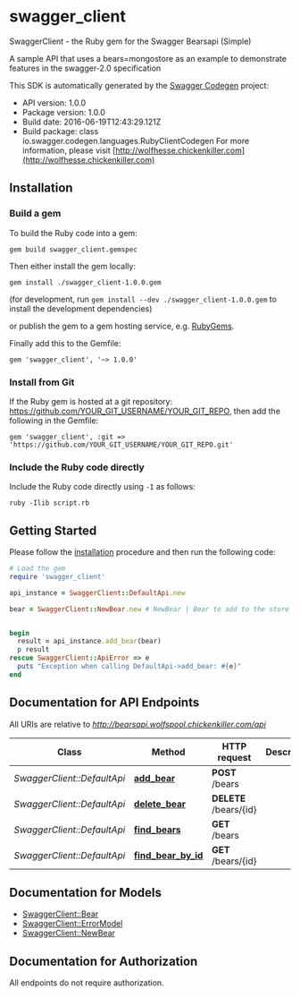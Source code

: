 # swagger_client

SwaggerClient - the Ruby gem for the Swagger Bearsapi (Simple)

A sample API that uses a bears=mongostore as an example to demonstrate features in the swagger-2.0 specification

This SDK is automatically generated by the [Swagger Codegen](https://github.com/swagger-api/swagger-codegen) project:

- API version: 1.0.0
- Package version: 1.0.0
- Build date: 2016-06-19T12:43:29.121Z
- Build package: class io.swagger.codegen.languages.RubyClientCodegen
For more information, please visit [http://wolfhesse.chickenkiller.com](http://wolfhesse.chickenkiller.com)

## Installation

### Build a gem

To build the Ruby code into a gem:

```shell
gem build swagger_client.gemspec
```

Then either install the gem locally:

```shell
gem install ./swagger_client-1.0.0.gem
```
(for development, run `gem install --dev ./swagger_client-1.0.0.gem` to install the development dependencies)

or publish the gem to a gem hosting service, e.g. [RubyGems](https://rubygems.org/).

Finally add this to the Gemfile:

    gem 'swagger_client', '~> 1.0.0'

### Install from Git

If the Ruby gem is hosted at a git repository: https://github.com/YOUR_GIT_USERNAME/YOUR_GIT_REPO, then add the following in the Gemfile:

    gem 'swagger_client', :git => 'https://github.com/YOUR_GIT_USERNAME/YOUR_GIT_REPO.git'

### Include the Ruby code directly

Include the Ruby code directly using `-I` as follows:

```shell
ruby -Ilib script.rb
```

## Getting Started

Please follow the [installation](#installation) procedure and then run the following code:
```ruby
# Load the gem
require 'swagger_client'

api_instance = SwaggerClient::DefaultApi.new

bear = SwaggerClient::NewBear.new # NewBear | Bear to add to the store


begin
  result = api_instance.add_bear(bear)
  p result
rescue SwaggerClient::ApiError => e
  puts "Exception when calling DefaultApi->add_bear: #{e}"
end

```

## Documentation for API Endpoints

All URIs are relative to *http://bearsapi.wolfspool.chickenkiller.com/api*

Class | Method | HTTP request | Description
------------ | ------------- | ------------- | -------------
*SwaggerClient::DefaultApi* | [**add_bear**](docs/DefaultApi.md#add_bear) | **POST** /bears | 
*SwaggerClient::DefaultApi* | [**delete_bear**](docs/DefaultApi.md#delete_bear) | **DELETE** /bears/{id} | 
*SwaggerClient::DefaultApi* | [**find_bears**](docs/DefaultApi.md#find_bears) | **GET** /bears | 
*SwaggerClient::DefaultApi* | [**find_bear_by_id**](docs/DefaultApi.md#find_bear_by_id) | **GET** /bears/{id} | 


## Documentation for Models

 - [SwaggerClient::Bear](docs/Bear.md)
 - [SwaggerClient::ErrorModel](docs/ErrorModel.md)
 - [SwaggerClient::NewBear](docs/NewBear.md)


## Documentation for Authorization

 All endpoints do not require authorization.

